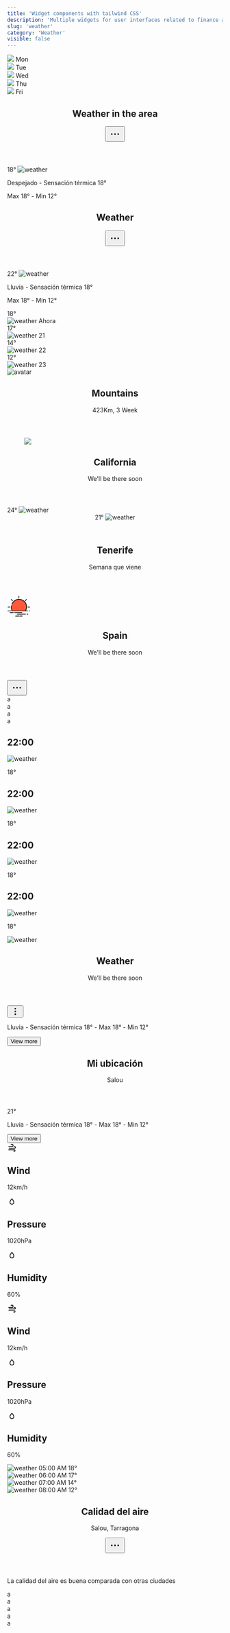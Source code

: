 ```yaml
---
title: 'Widget components with tailwind CSS'
description: 'Multiple widgets for user interfaces related to finance and economics'
slug: 'weather'
category: 'Weather'
visible: false
---
```


<article class="border shadow-sm break-inside rounded-xl p-4 mb-3 text-sm bg-white dark:bg-gray-950 dark:text-white dark:border-gray-900" data-filter="weather">
  <div class="flex items-center">
    <div class="flex-auto text-center space-y-1">
      <img class="w-8 h-8 m-auto" src="https://www.svgrepo.com/show/402760/sun-behind-cloud.svg" />
      <span class="font-bold block text-sm">Mon</span>
    </div>
    <div class="flex-auto text-center space-y-1">
      <img class="w-8 h-8 m-auto" src="https://www.svgrepo.com/show/402760/sun-behind-cloud.svg" />
      <span class="font-bold block text-sm">Tue</span>
    </div>
    <div class="flex-auto text-center space-y-1">
      <img class="w-8 h-8 m-auto" src="https://www.svgrepo.com/show/402760/sun-behind-cloud.svg" />
      <span class="font-bold block text-sm">Wed</span>
    </div>
    <div class="flex-auto text-center space-y-1">
      <img class="w-8 h-8 m-auto" src="https://www.svgrepo.com/show/400797/sunbehindcloud.svg" />
      <span class="font-bold block text-sm">Thu</span>
    </div>
    <div class="flex-auto text-center space-y-1">
      <img class="w-8 h-8 m-auto" src="https://www.svgrepo.com/show/402761/sun-behind-small-cloud.svg" />
      <span class="font-bold block text-sm">Fri</span>
    </div>
  </div>
</article>

<article class="border shadow-sm break-inside flex flex-col rounded-xl p-4 mb-3 text-sm bg-white dark:bg-gray-950 dark:text-white dark:border-gray-900" data-filter="weather">
  <header class="flex items-center justify-between">
    <h2 class="text-lg font-medium">Weather in the area</h2>
    <button class="inline-flex items-center justify-center w-10 h-10 transition-colors duration-200 rounded-full hover:bg-gray-100 dark:hover:bg-gray-900">
      <svg width="30" height="30" fill="none" stroke-width="1.5" stroke="currentColor" viewBox="0 0 24 24" xmlns="http://www.w3.org/2000/svg" aria-hidden="true">
        <path
          stroke-linecap="round"
          stroke-linejoin="round"
          d="M6.75 12a.75.75 0 1 1-1.5 0 .75.75 0 0 1 1.5 0ZM12.75 12a.75.75 0 1 1-1.5 0 .75.75 0 0 1 1.5 0ZM18.75 12a.75.75 0 1 1-1.5 0 .75.75 0 0 1 1.5 0Z">
        </path>
      </svg>
    </button>
  </header>
  <section class="mt-3">
    <div class="flex flex-col items-center gap-3">
      <div class="flex items-center gap-2">
        <span class="text-3xl font-bold">18°</span>
        <img class="w-10 h-10 object-cover" src="https://www.svgrepo.com/show/452177/cloud.svg" alt="weather" />
      </div>
      <div class="text-center w-full text-xs text-gray-500 dark:text-gray-400">
        <p>Despejado - Sensación térmica 18°</p>
        <p>Max 18° - Min 12°</p>
      </div>
    </div>
  </section>
</article>

<article class="border shadow-sm break-inside flex flex-col rounded-xl p-4 mb-3 text-sm bg-white dark:bg-gray-950 dark:text-white dark:border-gray-900" data-filter="weather">
  <header class="flex items-center justify-between">
    <h2 class="text-lg font-medium">Weather</h2>
    <button class="inline-flex items-center justify-center w-10 h-10 transition-colors duration-200 rounded-full hover:bg-gray-100 dark:hover:bg-gray-900">
      <svg width="30" height="30" fill="none" stroke-width="1.5" stroke="currentColor" viewBox="0 0 24 24" xmlns="http://www.w3.org/2000/svg" aria-hidden="true">
        <path
          stroke-linecap="round"
          stroke-linejoin="round"
          d="M6.75 12a.75.75 0 1 1-1.5 0 .75.75 0 0 1 1.5 0ZM12.75 12a.75.75 0 1 1-1.5 0 .75.75 0 0 1 1.5 0ZM18.75 12a.75.75 0 1 1-1.5 0 .75.75 0 0 1 1.5 0Z">
        </path>
      </svg>
    </button>
  </header>
  <section class="mt-3">
    <div class="flex flex-col items-center gap-3">
      <div class="flex items-center gap-2">
        <span class="text-3xl font-bold">22°</span>
        <img class="w-12 h-12 object-cover" src="https://www.svgrepo.com/show/396041/cloud-with-lightning-and-rain.svg" alt="weather" />
      </div>
      <div class="text-center w-full text-xs text-gray-500 dark:text-gray-400">
        <p>Lluvia - Sensación térmica 18°</p>
        <p>Max 18° - Min 12°</p>
      </div>
    </div>
  </section>
  <section class="mt-3">
    <div class="flex items-center justify-between gap-2 rounded-lg p-3 bg-gray-50 dark:bg-gray-900">
      <div class="flex flex-col justify-between text-center gap-4">
        <span class="font-medium">18°</span>
        <div class="flex flex-col gap-1 text-xs font-medium">
          <img class="w-8 h-8 object-cover" src="https://www.svgrepo.com/show/396041/cloud-with-lightning-and-rain.svg" alt="weather" />
          <span>Ahora</span>
        </div>
      </div>
      <div class="flex flex-col justify-between text-center gap-4">
        <span class="text-gray-500 dark:text-gray-500">17°</span>
        <div class="flex flex-col gap-1 text-xs font-medium">
          <img class="w-8 h-8 object-cover" src="https://www.svgrepo.com/show/396041/cloud-with-lightning-and-rain.svg" alt="weather" />
          <span>21</span>
        </div>
      </div>
      <div class="flex flex-col justify-between text-center gap-4">
        <span class="text-gray-500 dark:text-gray-500">14°</span>
        <div class="flex flex-col gap-1 text-xs font-medium">
          <img class="w-8 h-8 object-cover" src="https://www.svgrepo.com/show/396042/cloud-with-rain.svg" alt="weather" />
          <span>22</span>
        </div>
      </div>
      <div class="flex flex-col justify-between text-center gap-4">
        <span class="text-gray-500 dark:text-gray-500">12°</span>
        <div class="flex flex-col gap-1 text-xs font-medium">
          <img class="w-8 h-8 object-cover" src="https://www.svgrepo.com/show/396041/cloud-with-lightning-and-rain.svg" alt="weather" />
          <span>23</span>
        </div>
      </div>
    </div>
  </section>
</article>

<article
  class="border shadow-sm break-inside flex items-center justify-between rounded-xl p-4 mb-3 text-sm bg-white dark:bg-gray-950 dark:text-white dark:border-gray-900"
  data-filter="weather">
  <div class="flex items-center gap-3">
    <img
      class="flex-none w-11 h-11 rounded-full object-cover"
      src="https://images.pexels.com/photos/2662116/pexels-photo-2662116.jpeg?auto=compress&cs=tinysrgb&dpr=2&h=750&w=1260"
      alt="avatar"
    />
    <header class="flex-auto">
      <h2 class="text-base font-medium">Mountains</h2>
      <p>423Km, 3 Week</p>
    </header>
  </div>
  <figure class="flex flex-col items-center">
    <img class="w-9 h-9" src="https://www.svgrepo.com/show/279147/cloudy-forecast.svg" />
  </figure>
</article>

<article
  class="border shadow-sm break-inside flex items-center justify-between rounded-xl p-4 mb-3 text-sm bg-white dark:bg-gray-950 dark:text-white dark:border-gray-900"
  data-filter="weather">
  <div class="flex items-center space-x-4">
    <header class="flex-auto">
      <h2 class="text-base font-medium">California</h2>
      <p class="text-gray-500">We'll be there soon</p>
    </header>
  </div>
  <div class="flex items-center gap-2">
    <span class="text-3xl font-bold">24°</span>
    <img class="w-12 h-12 object-cover" src="https://www.svgrepo.com/show/452177/cloud.svg" alt="weather" />
  </div>
</article>

<article
  class="border shadow-sm break-inside flex items-center justify-between rounded-xl p-4 mb-3 text-sm bg-white dark:bg-gray-950 dark:text-white dark:border-gray-900"
  data-filter="weather">
  <header class="flex items-center gap-2">
    <span class="text-3xl font-bold">21°</span>
    <img class="w-12 h-12 object-cover" src="https://www.svgrepo.com/show/452177/cloud.svg" alt="weather" />
  </header>
  <div class="flex items-center space-x-4">
    <header class="flex-auto">
      <h2 class="text-base font-medium">Tenerife</h2>
      <p class="text-gray-500">Semana que viene</p>
    </header>
  </div>
</article>

<article
  class="border shadow-sm break-inside relative overflow-hidden flex items-center justify-between rounded-xl p-4 mb-3 text-sm bg-white dark:bg-gray-950 dark:text-white dark:border-gray-900"
  data-filter="weather">
  <div class="absolute left-0 top-0 w-14 h-14 bg-rose-500/30 blur-2xl"></div>
  <div class="absolute right-0 top-0 w-14 h-14 bg-amber-500/40 blur-2xl"></div>
  <section class="flex items-center gap-2">
    <svg width="54" height="54" id="Layer_1" viewBox="0 0 64 64" xmlns="http://www.w3.org/2000/svg">
      <path fill="#ff5939" d="M32.35,13.44A21.08,21.08,0,0,0,14.05,45h36.6a21.08,21.08,0,0,0-18.3-31.54Z"></path>
      <path fill="currentColor" d="M31.35,4.52V9.35a1,1,0,1,0,2,0V4.52a1,1,0,1,0-2,0Z"></path>
      <path fill="currentColor" d="M57.48,33.48a1,1,0,0,0,0,2h4.83a1,1,0,0,0,0-2Z"></path>
      <path fill="currentColor" d="M2.4,33.48a1,1,0,0,0,0,2H7.23a1,1,0,0,0,0-2Z"></path>
      <path fill="currentColor" d="M10.46,12.59a1,1,0,0,0,0,1.41l3.42,3.42A1,1,0,0,0,15.3,16l-3.42-3.42A1,1,0,0,0,10.46,12.59Z"></path>
      <path fill="currentColor" d="M52.83,12.59,49.41,16a1,1,0,1,0,1.41,1.41L54.25,14a1,1,0,0,0-1.41-1.41Z"></path>
      <path
        fill="currentColor"
        d="M14.06,46H56.48a1,1,0,0,0,0-2H52.3a22.08,22.08,0,1,0-40-18.61,1,1,0,0,0,1.82.83A20.08,20.08,0,1,1,50.07,44H14.64a20,20,0,0,1-2.37-9.46,20.32,20.32,0,0,1,.25-3.18,1,1,0,0,0-2-.31,22.08,22.08,0,0,0,1.86,13H1.69a1,1,0,1,0,0,2Z">
      </path>
      <path fill="currentColor" d="M62.31,44H60.5a1,1,0,0,0,0,2h1.81a1,1,0,0,0,0-2Z"></path>
      <path fill="currentColor" d="M40.69,48.65H20.83a1,1,0,0,0,0,2H40.69a1,1,0,0,0,0-2Z"></path>
      <path fill="currentColor" d="M17.18,48.65H7.87a1,1,0,0,0,0,2h9.31a1,1,0,1,0,0-2Z"></path>
      <path fill="currentColor" d="M57.35,52.9H54.83a1,1,0,0,0,0,2h2.52a1,1,0,0,0,0-2Z"></path>
      <path fill="currentColor" d="M51.65,53.9a1,1,0,0,0-1-1H28.35a1,1,0,0,0,0,2h22.3A1,1,0,0,0,51.65,53.9Z"></path>
      <path fill="currentColor" d="M35.45,58.48a1,1,0,0,0,0,2h5.78a1,1,0,0,0,0-2Z"></path>
      <path fill="currentColor" d="M33.88,59.48a1,1,0,0,0-1-1h-9.4a1,1,0,0,0,0,2h9.4A1,1,0,0,0,33.88,59.48Z"></path>
    </svg>
    <header class="flex-auto">
      <h2 class="text-base font-medium">Spain</h2>
      <p class="text-gray-500">We'll be there soon</p>
    </header>
  </section>
  <button class="relative z-[1] inline-flex items-center justify-center w-9 h-9 transition-colors duration-200 rounded-full hover:bg-black/5 dark:hover:bg-white/10">
    <svg width="30" height="30" fill="none" stroke-width="1.5" stroke="currentColor" viewBox="0 0 24 24" xmlns="http://www.w3.org/2000/svg" aria-hidden="true">
      <path
        stroke-linecap="round"
        stroke-linejoin="round"
        d="M6.75 12a.75.75 0 1 1-1.5 0 .75.75 0 0 1 1.5 0ZM12.75 12a.75.75 0 1 1-1.5 0 .75.75 0 0 1 1.5 0ZM18.75 12a.75.75 0 1 1-1.5 0 .75.75 0 0 1 1.5 0Z">
      </path>
    </svg>
  </button>
</article>

<article class="border shadow-sm break-inside rounded-xl p-4 mb-3 text-sm bg-white dark:bg-gray-950 dark:text-white dark:border-gray-900" data-filter="weather">a</article>

<article class="border shadow-sm break-inside rounded-xl p-4 mb-3 text-sm bg-white dark:bg-gray-950 dark:text-white dark:border-gray-900" data-filter="weather">a</article>

<article class="border shadow-sm break-inside rounded-xl p-4 mb-3 text-sm bg-white dark:bg-gray-950 dark:text-white dark:border-gray-900" data-filter="weather">a</article>

<article class="border shadow-sm break-inside rounded-xl p-4 mb-3 text-sm bg-white dark:bg-gray-950 dark:text-white dark:border-gray-900" data-filter="weather">a</article>

<section class="grid grid-cols-4 gap-3" data-filter="weather">
  <article class="border shadow-sm break-inside flex flex-col items-center gap-2 rounded-xl p-3 mb-3 text-sm bg-white dark:bg-gray-950 dark:text-white dark:border-gray-900">
    <h2 class="text-sm font-bold">22:00</h2>
    <img class="w-9 h-9 object-cover" src="https://cdn0.iconfinder.com/data/icons/weather-filled-outline-6/64/weather_cloud_sun_moon_rain-09-1024.png" alt="weather" />
    <p class="text-black/80">18°</p>
  </article>
  <article class="border shadow-sm break-inside flex flex-col items-center gap-2 rounded-xl p-3 mb-3 text-sm border-rose-500 bg-rose-500 text-white">
    <h2 class="text-sm font-bold">22:00</h2>
    <img class="w-9 h-9 object-cover" src="https://www.svgrepo.com/show/227744/snowing-frost.svg" alt="weather" />
    <p class="text-white/80">18°</p>
  </article>
  <article class="border shadow-sm break-inside flex flex-col items-center gap-2 rounded-xl p-3 mb-3 text-sm bg-white dark:bg-gray-950 dark:text-white dark:border-gray-900">
    <h2 class="text-sm font-bold">22:00</h2>
    <img class="w-9 h-9 object-cover" src="https://cdn0.iconfinder.com/data/icons/weather-filled-outline-6/64/weather_cloud_sun_moon_rain-22-1024.png" alt="weather" />
    <p class="text-black/80">18°</p>
  </article>
  <article class="border shadow-sm break-inside flex flex-col items-center gap-2 rounded-xl p-3 mb-3 text-sm bg-white dark:bg-gray-950 dark:text-white dark:border-gray-900">
    <h2 class="text-sm font-bold">22:00</h2>
    <img class="w-9 h-9 object-cover" src="https://cdn0.iconfinder.com/data/icons/weather-filled-outline-6/64/weather_cloud_sun_moon_rain-16-1024.png" alt="weather" />
    <p class="text-black/80">18°</p>
  </article>
</section>

<article class="border shadow-sm break-inside rounded-xl p-4 mb-3 text-sm bg-white dark:bg-gray-950 dark:text-white dark:border-gray-900" data-filter="weather">
  <section class="flex items-center gap-2">
    <img class="w-10 h-10 object-cover" src="https://www.svgrepo.com/show/227751/windy-wind.svg" alt="weather" />
    <header class="flex-auto">
      <h2 class="text-lg font-medium">Weather</h2>
      <p class="text-gray-500">We'll be there soon</p>
    </header>
    <button class="inline-flex items-center justify-center w-8 h-8 transition-colors duration-200 rounded-full hover:bg-gray-100 dark:hover:bg-gray-900">
      <svg
        width="22"
        height="22"
        xmlns="http://www.w3.org/2000/svg"
        width="24"
        height="24"
        viewBox="0 0 24 24"
        fill="none"
        stroke="currentColor"
        stroke-width="2"
        stroke-linecap="round"
        stroke-linejoin="round">
        <circle cx="12" cy="12" r="1"></circle>
        <circle cx="12" cy="5" r="1"></circle>
        <circle cx="12" cy="19" r="1"></circle>
      </svg>
    </button>
  </section>
  <section class="mt-3 flex items-center gap-2">
    <p class="text-xs text-gray-500">Lluvia - Sensación térmica 18° - Max 18° - Min 12°</p>
    <button
      class="inline-flex text-sm font-medium flex-none items-center justify-center px-3 h-8 transition-colors duration-200 rounded text-white bg-indigo-600 hover:bg-indigo-800 dark:hover:bg-indigo-700">
      View more
    </button>
  </section>
</article>

<article class="border shadow-sm break-inside relative overflow-hidden flex flex-col rounded-xl p-4 mb-3 text-sm bg-gray-900 text-white border-transparent" data-filter="weather">
  <div class="absolute right-0 top-0 w-14 h-14 bg-lime-500/40 blur-2xl"></div>
  <section class="relative flex items-start justify-between gap-2 w-full">
    <header class="flex flex-col">
      <h2 class="text-lg font-medium">Mi ubicación</h2>
      <p class="text-gray-300">Salou</p>
    </header>
    <span class="text-3xl font-medium">21°</span>
  </section>
  <section class="relative mt-3 flex items-center gap-4">
    <p class="text-xs leading-4 text-gray-300">Lluvia - Sensación térmica 18° - Max 18° - Min 12°</p>
    <button
      class="inline-flex text-xs uppercase font-medium flex-none items-center justify-center px-3 h-8 transition-colors duration-200 rounded-full text-white bg-emerald-600 hover:bg-emerald-700">
      View more
    </button>
  </section>
</article>

<section class="grid grid-cols-3 gap-3" data-filter="weather">
  <article class="border shadow-sm break-inside flex flex-col gap-1 rounded-xl p-4 mb-3 text-sm bg-white dark:bg-gray-950 dark:text-white dark:border-gray-900">
    <svg width="22" height="22" xmlns="http://www.w3.org/2000/svg" viewBox="0 0 24 24">
      <path
        d="M4,10A1,1 0 0,1 3,9A1,1 0 0,1 4,8H12A2,2 0 0,0 14,6A2,2 0 0,0 12,4C11.45,4 10.95,4.22 10.59,4.59C10.2,5 9.56,5 9.17,4.59C8.78,4.2 8.78,3.56 9.17,3.17C9.9,2.45 10.9,2 12,2A4,4 0 0,1 16,6A4,4 0 0,1 12,10H4M19,12A1,1 0 0,0 20,11A1,1 0 0,0 19,10C18.72,10 18.47,10.11 18.29,10.29C17.9,10.68 17.27,10.68 16.88,10.29C16.5,9.9 16.5,9.27 16.88,8.88C17.42,8.34 18.17,8 19,8A3,3 0 0,1 22,11A3,3 0 0,1 19,14H5A1,1 0 0,1 4,13A1,1 0 0,1 5,12H19M18,18H4A1,1 0 0,1 3,17A1,1 0 0,1 4,16H18A3,3 0 0,1 21,19A3,3 0 0,1 18,22C17.17,22 16.42,21.66 15.88,21.12C15.5,20.73 15.5,20.1 15.88,19.71C16.27,19.32 16.9,19.32 17.29,19.71C17.47,19.89 17.72,20 18,20A1,1 0 0,0 19,19A1,1 0 0,0 18,18Z"
        fill="currentColor">
      </path>
    </svg>
    <h2 class="text-sm font-bold">Wind</h2>
    <p class="text-xs text-gray-500">12km/h</p>
  </article>
  <article class="border shadow-sm break-inside flex flex-col gap-1 rounded-xl p-4 mb-3 text-sm bg-white dark:bg-gray-950 dark:text-white dark:border-gray-900">
    <svg width="22" height="22" xmlns="http://www.w3.org/2000/svg" viewBox="0 0 24 24">
      <path
        d="M12,3.77L11.25,4.61C11.25,4.61 9.97,6.06 8.68,7.94C7.39,9.82 6,12.07 6,14.23A6,6 0 0,0 12,20.23A6,6 0 0,0 18,14.23C18,12.07 16.61,9.82 15.32,7.94C14.03,6.06 12.75,4.61 12.75,4.61L12,3.77M12,6.9C12.44,7.42 12.84,7.85 13.68,9.07C14.89,10.83 16,13.07 16,14.23C16,16.45 14.22,18.23 12,18.23C9.78,18.23 8,16.45 8,14.23C8,13.07 9.11,10.83 10.32,9.07C11.16,7.85 11.56,7.42 12,6.9Z"
        fill="currentColor">
      </path>
    </svg>
    <h2 class="text-sm font-bold">Pressure</h2>
    <p class="text-xs text-gray-500">1020hPa</p>
  </article>
  <article class="border shadow-sm break-inside flex flex-col gap-1 rounded-xl p-4 mb-3 text-sm bg-white dark:bg-gray-950 dark:text-white dark:border-gray-900">
    <svg width="22" height="22" xmlns="http://www.w3.org/2000/svg" viewBox="0 0 24 24">
      <path
        d="M12,3.77L11.25,4.61C11.25,4.61 9.97,6.06 8.68,7.94C7.39,9.82 6,12.07 6,14.23A6,6 0 0,0 12,20.23A6,6 0 0,0 18,14.23C18,12.07 16.61,9.82 15.32,7.94C14.03,6.06 12.75,4.61 12.75,4.61L12,3.77M12,6.9C12.44,7.42 12.84,7.85 13.68,9.07C14.89,10.83 16,13.07 16,14.23C16,16.45 14.22,18.23 12,18.23C9.78,18.23 8,16.45 8,14.23C8,13.07 9.11,10.83 10.32,9.07C11.16,7.85 11.56,7.42 12,6.9Z"
        fill="currentColor">
      </path>
    </svg>
    <h2 class="text-sm font-bold">Humidity</h2>
    <p class="text-xs text-gray-500">60%</p>
  </article>
</section>

<section class="grid grid-cols-3 gap-3" data-filter="weather">
  <article class="border shadow-sm break-inside flex flex-col gap-1 rounded-xl p-4 mb-3 text-sm border-transparent text-white bg-gradient-to-r from-violet-600 to-indigo-600">
    <svg width="22" height="22" xmlns="http://www.w3.org/2000/svg" viewBox="0 0 24 24">
      <path
        d="M4,10A1,1 0 0,1 3,9A1,1 0 0,1 4,8H12A2,2 0 0,0 14,6A2,2 0 0,0 12,4C11.45,4 10.95,4.22 10.59,4.59C10.2,5 9.56,5 9.17,4.59C8.78,4.2 8.78,3.56 9.17,3.17C9.9,2.45 10.9,2 12,2A4,4 0 0,1 16,6A4,4 0 0,1 12,10H4M19,12A1,1 0 0,0 20,11A1,1 0 0,0 19,10C18.72,10 18.47,10.11 18.29,10.29C17.9,10.68 17.27,10.68 16.88,10.29C16.5,9.9 16.5,9.27 16.88,8.88C17.42,8.34 18.17,8 19,8A3,3 0 0,1 22,11A3,3 0 0,1 19,14H5A1,1 0 0,1 4,13A1,1 0 0,1 5,12H19M18,18H4A1,1 0 0,1 3,17A1,1 0 0,1 4,16H18A3,3 0 0,1 21,19A3,3 0 0,1 18,22C17.17,22 16.42,21.66 15.88,21.12C15.5,20.73 15.5,20.1 15.88,19.71C16.27,19.32 16.9,19.32 17.29,19.71C17.47,19.89 17.72,20 18,20A1,1 0 0,0 19,19A1,1 0 0,0 18,18Z"
        fill="currentColor">
      </path>
    </svg>
    <h2 class="text-sm font-bold">Wind</h2>
    <p class="text-xs text-white/80">12km/h</p>
  </article>
  <article class="border shadow-sm break-inside flex flex-col gap-1 rounded-xl p-4 mb-3 text-sm border-transparent text-white bg-gradient-to-r from-red-500 to-orange-500">
    <svg width="22" height="22" xmlns="http://www.w3.org/2000/svg" viewBox="0 0 24 24">
      <path
        d="M12,3.77L11.25,4.61C11.25,4.61 9.97,6.06 8.68,7.94C7.39,9.82 6,12.07 6,14.23A6,6 0 0,0 12,20.23A6,6 0 0,0 18,14.23C18,12.07 16.61,9.82 15.32,7.94C14.03,6.06 12.75,4.61 12.75,4.61L12,3.77M12,6.9C12.44,7.42 12.84,7.85 13.68,9.07C14.89,10.83 16,13.07 16,14.23C16,16.45 14.22,18.23 12,18.23C9.78,18.23 8,16.45 8,14.23C8,13.07 9.11,10.83 10.32,9.07C11.16,7.85 11.56,7.42 12,6.9Z"
        fill="currentColor">
      </path>
    </svg>
    <h2 class="text-sm font-bold">Pressure</h2>
    <p class="text-xs text-white/80">1020hPa</p>
  </article>
  <article class="border shadow-sm break-inside flex flex-col gap-1 rounded-xl p-4 mb-3 text-sm border-transparent text-white bg-gradient-to-r from-fuchsia-500 to-cyan-500">
    <svg width="22" height="22" xmlns="http://www.w3.org/2000/svg" viewBox="0 0 24 24">
      <path
        d="M12,3.77L11.25,4.61C11.25,4.61 9.97,6.06 8.68,7.94C7.39,9.82 6,12.07 6,14.23A6,6 0 0,0 12,20.23A6,6 0 0,0 18,14.23C18,12.07 16.61,9.82 15.32,7.94C14.03,6.06 12.75,4.61 12.75,4.61L12,3.77M12,6.9C12.44,7.42 12.84,7.85 13.68,9.07C14.89,10.83 16,13.07 16,14.23C16,16.45 14.22,18.23 12,18.23C9.78,18.23 8,16.45 8,14.23C8,13.07 9.11,10.83 10.32,9.07C11.16,7.85 11.56,7.42 12,6.9Z"
        fill="currentColor">
      </path>
    </svg>
    <h2 class="text-sm font-bold">Humidity</h2>
    <p class="text-xs text-white/80">60%</p>
  </article>
</section>

<article
  class="border shadow-sm break-inside flex items-center justify-between rounded-xl p-4 mb-3 text-sm bg-white dark:bg-gray-950 dark:text-white dark:border-gray-900"
  data-filter="weather">
  <div class="flex items-center gap-2 w-full">
    <div class="flex flex-col items-center justify-between flex-1 text-center gap-4">
      <div class="flex flex-col items-center justify-center">
        <img class="w-8 h-8 object-cover" src="https://cdn3.iconfinder.com/data/icons/weather-free-2/32/Weather_Free_Outline_day-cloud-weather-cloudy-sky-512.png" alt="weather" />
        <span class="mt-1 text-[11px] text-gray-500">05:00 AM</span>
        <span class="mt-1 text-lg font-medium">18°</span>
      </div>
    </div>
    <div class="flex flex-col items-center justify-between flex-1 text-center gap-4">
      <div class="flex flex-col items-center justify-center">
        <img class="w-8 h-8 object-cover" src="https://cdn3.iconfinder.com/data/icons/weather-free-2/32/Weather_Free_Outline_cloud-thunder-rain-weather-512.png" alt="weather" />
        <span class="mt-1 text-[11px] text-gray-500">06:00 AM</span>
        <span class="mt-1 text-lg font-medium">17°</span>
      </div>
    </div>
    <div class="flex flex-col items-center justify-between flex-1 text-center gap-4">
      <div class="flex flex-col items-center justify-center">
        <img class="w-8 h-8 object-cover" src="https://cdn2.iconfinder.com/data/icons/weather-74/24/weather-05-512.png" alt="weather" />
        <span class="mt-1 text-[11px] text-gray-500">07:00 AM</span>
        <span class="mt-1 text-lg font-medium">14°</span>
      </div>
    </div>
    <div class="flex flex-col items-center justify-between flex-1 text-center gap-4">
      <div class="flex flex-col items-center justify-center">
        <img class="w-8 h-8 object-cover" src="https://cdn2.iconfinder.com/data/icons/weather-74/24/weather-09-1024.png" alt="weather" />
        <span class="mt-1 text-[11px] text-gray-500">08:00 AM</span>
        <span class="mt-1 text-lg font-medium">12°</span>
      </div>
    </div>
  </div>
</article>

<article class="border shadow-sm break-inside rounded-xl p-4 mb-3 text-sm bg-white dark:bg-gray-950 dark:text-white dark:border-gray-900" data-filter="weather">
  <header class="w-full flex items-start justify-between">
    <div class="">
      <h2 class="text-lg font-medium">Calidad del aire</h2>
      <p class="text-sm text-gray-500">Salou, Tarragona</p>
    </div>
    <button class="relative z-[1] inline-flex items-center justify-center w-9 h-9 transition-colors duration-200 rounded-full hover:bg-black/5 dark:hover:bg-white/10">
      <svg width="30" height="30" fill="none" stroke-width="1.5" stroke="currentColor" viewBox="0 0 24 24" xmlns="http://www.w3.org/2000/svg" aria-hidden="true">
        <path
          stroke-linecap="round"
          stroke-linejoin="round"
          d="M6.75 12a.75.75 0 1 1-1.5 0 .75.75 0 0 1 1.5 0ZM12.75 12a.75.75 0 1 1-1.5 0 .75.75 0 0 1 1.5 0ZM18.75 12a.75.75 0 1 1-1.5 0 .75.75 0 0 1 1.5 0Z">
        </path>
      </svg>
    </button>
  </header>
  <section class="flex flex-col gap-1 mt-3">
    <div
      class="h-1 rounded w-full"
      style="background-image: linear-gradient(90deg, rgba(65,0,163,1) 0%, rgba(0,26,116,1) 12%, rgba(0,43,181,1) 29%, rgba(0,49,193,1) 46%, rgba(0,169,182,1) 73%, rgba(0,218,157,1) 100%);">
    </div>
    <p class="text-xs">La calidad del aire es buena comparada con otras ciudades</p>
  </section>
</article>

<article class="border shadow-sm break-inside rounded-xl p-4 mb-3 text-sm bg-white dark:bg-gray-950 dark:text-white dark:border-gray-900" data-filter="weather">a</article>

<article class="border shadow-sm break-inside rounded-xl p-4 mb-3 text-sm bg-white dark:bg-gray-950 dark:text-white dark:border-gray-900" data-filter="weather">a</article>

<article class="border shadow-sm break-inside rounded-xl p-4 mb-3 text-sm bg-white dark:bg-gray-950 dark:text-white dark:border-gray-900" data-filter="weather">a</article>

<article class="border shadow-sm break-inside rounded-xl p-4 mb-3 text-sm bg-white dark:bg-gray-950 dark:text-white dark:border-gray-900" data-filter="weather">a</article>

<article class="border shadow-sm break-inside rounded-xl p-4 mb-3 text-sm bg-white dark:bg-gray-950 dark:text-white dark:border-gray-900" data-filter="weather">a</article>
